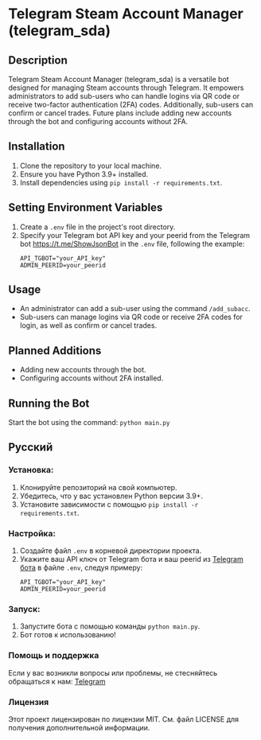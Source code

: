 # Telegram Steam Account Manager (telegram_sda)

## Description

Telegram Steam Account Manager (telegram_sda) is a versatile bot designed for managing Steam accounts through Telegram. It empowers administrators to add sub-users who can handle logins via QR code or receive two-factor authentication (2FA) codes. Additionally, sub-users can confirm or cancel trades. Future plans include adding new accounts through the bot and configuring accounts without 2FA.

## Installation

1. Clone the repository to your local machine.
2. Ensure you have Python 3.9+ installed.
3. Install dependencies using `pip install -r requirements.txt`.

## Setting Environment Variables

1. Create a `.env` file in the project's root directory.
2. Specify your Telegram bot API key and your peerid from the Telegram bot https://t.me/ShowJsonBot in the `.env` file, following the example:
    ```plaintext
    API_TGBOT="your_API_key"
    ADMIN_PEERID=your_peerid
    ```

## Usage

- An administrator can add a sub-user using the command `/add_subacc`.
- Sub-users can manage logins via QR code or receive 2FA codes for login, as well as confirm or cancel trades.

## Planned Additions

- Adding new accounts through the bot.
- Configuring accounts without 2FA installed.

## Running the Bot

Start the bot using the command: `python main.py`

## Русский

### Установка:

1. Клонируйте репозиторий на свой компьютер.
2. Убедитесь, что у вас установлен Python версии 3.9+.
3. Установите зависимости с помощью `pip install -r requirements.txt`.

### Настройка:

1. Создайте файл `.env` в корневой директории проекта.
2. Укажите ваш API ключ от Telegram бота и ваш peerid из [Telegram бота](https://t.me/ShowJsonBot)  в файле `.env`, следуя примеру:
    ```plaintext
    API_TGBOT="your_API_key"
    ADMIN_PEERID=your_peerid
    ```

### Запуск:

1. Запустите бота с помощью команды `python main.py`.
2. Бот готов к использованию!

### Помощь и поддержка

Если у вас возникли вопросы или проблемы, не стесняйтесь обращаться к нам: [Telegram](https://t.me/yan00s)

### Лицензия

Этот проект лицензирован по лицензии MIT. См. файл LICENSE для получения дополнительной информации.
